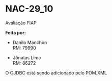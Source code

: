 # NAC-29_10 
Avaliação FIAP

**Feita por:**
* Danilo Manchon   
  RM: 79990  
  
* Jônatas Lima   
  RM: 86272


O OJDBC está sendo adicionado pelo POM.XML
